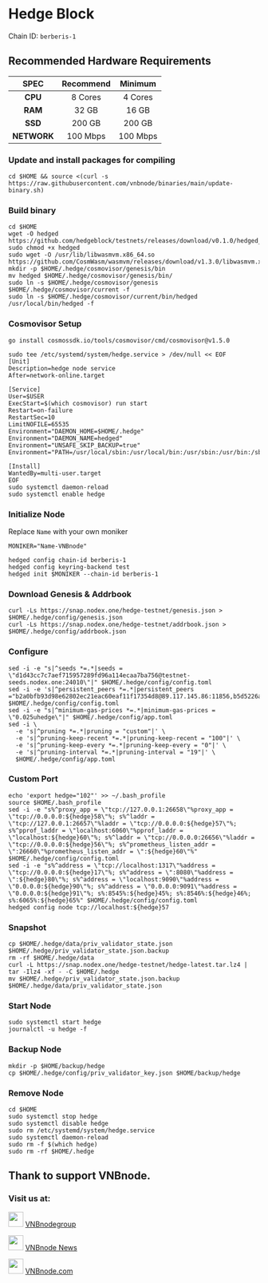 # Hedge Block
Chain ID: `berberis-1`

## Recommended Hardware Requirements

|   SPEC      |       Recommend       |       Minimum        |
| :---------: | :--------------------:|:--------------------:|
|   **CPU**   |        8 Cores        |        4 Cores       |
|   **RAM**   |        32 GB          |        16 GB         |
|   **SSD**   |        200 GB         |        200 GB        |
| **NETWORK** |        100 Mbps       |        100 Mbps      |

### Update and install packages for compiling
```
cd $HOME && source <(curl -s https://raw.githubusercontent.com/vnbnode/binaries/main/update-binary.sh)
```

### Build binary
```
cd $HOME
wget -O hedged https://github.com/hedgeblock/testnets/releases/download/v0.1.0/hedged_linux_amd64_v0.1.0
sudo chmod +x hedged
sudo wget -O /usr/lib/libwasmvm.x86_64.so https://github.com/CosmWasm/wasmvm/releases/download/v1.3.0/libwasmvm.x86_64.so
mkdir -p $HOME/.hedge/cosmovisor/genesis/bin
mv hedged $HOME/.hedge/cosmovisor/genesis/bin/
sudo ln -s $HOME/.hedge/cosmovisor/genesis $HOME/.hedge/cosmovisor/current -f
sudo ln -s $HOME/.hedge/cosmovisor/current/bin/hedged /usr/local/bin/hedged -f
```

### Cosmovisor Setup
```
go install cosmossdk.io/tools/cosmovisor/cmd/cosmovisor@v1.5.0
```
```
sudo tee /etc/systemd/system/hedge.service > /dev/null << EOF
[Unit]
Description=hedge node service
After=network-online.target
 
[Service]
User=$USER
ExecStart=$(which cosmovisor) run start
Restart=on-failure
RestartSec=10
LimitNOFILE=65535
Environment="DAEMON_HOME=$HOME/.hedge"
Environment="DAEMON_NAME=hedged"
Environment="UNSAFE_SKIP_BACKUP=true"
Environment="PATH=/usr/local/sbin:/usr/local/bin:/usr/sbin:/usr/bin:/sbin:/bin:/usr/games:/usr/local/games:/snap/bin:$HOME/.hedge/cosmovisor/current/bin"
 
[Install]
WantedBy=multi-user.target
EOF
sudo systemctl daemon-reload
sudo systemctl enable hedge
```

### Initialize Node
Replace `Name` with your own moniker
```
MONIKER="Name-VNBnode"
```
```
hedged config chain-id berberis-1
hedged config keyring-backend test
hedged init $MONIKER --chain-id berberis-1
```

### Download Genesis & Addrbook
```
curl -Ls https://snap.nodex.one/hedge-testnet/genesis.json > $HOME/.hedge/config/genesis.json
curl -Ls https://snap.nodex.one/hedge-testnet/addrbook.json > $HOME/.hedge/config/addrbook.json
```

### Configure
```
sed -i -e "s|^seeds *=.*|seeds = \"d1d43cc7c7aef715957289fd96a114ecaa7ba756@testnet-seeds.nodex.one:24010\"|" $HOME/.hedge/config/config.toml
sed -i -e 's|^persistent_peers *=.*|persistent_peers ="b2a0bfb93d98e62802ec21eac60eaf11f17354d8@89.117.145.86:11856,b5d5226ac957b8b384644e0aa2736be4b40f806c@46.38.232.86:14656,70f7dc74d3b6afa12b988d61707229e8e191d9a2@213.246.45.16:55656,7f53c0fba561febc278e00334a7d9af8d155c538@109.199.97.149:26656,e17e1afbd58c6262c6d6a8c991b4a1e570d6c1c4@84.247.128.239:26656,cd0c25fcfca4e8fc17a22f2bb6cec4923d078fd3@27.66.100.4:26656,56147d1f212f01bc68bec8161d537d93900d3414@45.85.147.82:11856,a5ce7811bc2a19e20b7ce1da0635f738ed9969ac@44.193.5.65:26656,e4ad93631cdb9da1015dd46347c5e7c34bb762c1@84.247.147.224:26656"|' $HOME/.hedge/config/config.toml
sed -i -e "s|^minimum-gas-prices *=.*|minimum-gas-prices = \"0.025uhedge\"|" $HOME/.hedge/config/app.toml
sed -i \
  -e 's|^pruning *=.*|pruning = "custom"|' \
  -e 's|^pruning-keep-recent *=.*|pruning-keep-recent = "100"|' \
  -e 's|^pruning-keep-every *=.*|pruning-keep-every = "0"|' \
  -e 's|^pruning-interval *=.*|pruning-interval = "19"|' \
  $HOME/.hedge/config/app.toml
```

### Custom Port
```
echo 'export hedge="102"' >> ~/.bash_profile
source $HOME/.bash_profile
sed -i -e "s%^proxy_app = \"tcp://127.0.0.1:26658\"%proxy_app = \"tcp://0.0.0.0:${hedge}58\"%; s%^laddr = \"tcp://127.0.0.1:26657\"%laddr = \"tcp://0.0.0.0:${hedge}57\"%; s%^pprof_laddr = \"localhost:6060\"%pprof_laddr = \"localhost:${hedge}60\"%; s%^laddr = \"tcp://0.0.0.0:26656\"%laddr = \"tcp://0.0.0.0:${hedge}56\"%; s%^prometheus_listen_addr = \":26660\"%prometheus_listen_addr = \":${hedge}60\"%" $HOME/.hedge/config/config.toml
sed -i -e "s%^address = \"tcp://localhost:1317\"%address = \"tcp://0.0.0.0:${hedge}17\"%; s%^address = \":8080\"%address = \":${hedge}80\"%; s%^address = \"localhost:9090\"%address = \"0.0.0.0:${hedge}90\"%; s%^address = \"0.0.0.0:9091\"%address = \"0.0.0.0:${hedge}91\"%; s%:8545%:${hedge}45%; s%:8546%:${hedge}46%; s%:6065%:${hedge}65%" $HOME/.hedge/config/config.toml
hedged config node tcp://localhost:${hedge}57
```

### Snapshot
```
cp $HOME/.hedge/data/priv_validator_state.json $HOME/.hedge/priv_validator_state.json.backup
rm -rf $HOME/.hedge/data
curl -L https://snap.nodex.one/hedge-testnet/hedge-latest.tar.lz4 | tar -Ilz4 -xf - -C $HOME/.hedge
mv $HOME/.hedge/priv_validator_state.json.backup $HOME/.hedge/data/priv_validator_state.json
```

### Start Node
```
sudo systemctl start hedge
journalctl -u hedge -f
```

### Backup Node
```
mkdir -p $HOME/backup/hedge
cp $HOME/.hedge/config/priv_validator_key.json $HOME/backup/hedge
```

### Remove Node
```
cd $HOME
sudo systemctl stop hedge
sudo systemctl disable hedge
sudo rm /etc/systemd/system/hedge.service
sudo systemctl daemon-reload
sudo rm -f $(which hedge)
sudo rm -rf $HOME/.hedge
```

## Thank to support VNBnode.
### Visit us at:

<img src="https://user-images.githubusercontent.com/50621007/183283867-56b4d69f-bc6e-4939-b00a-72aa019d1aea.png" width="30"/> <a href="https://t.me/VNBnodegroup" target="_blank">VNBnodegroup</a>

<img src="https://user-images.githubusercontent.com/50621007/183283867-56b4d69f-bc6e-4939-b00a-72aa019d1aea.png" width="30"/> <a href="https://t.me/Vnbnode" target="_blank">VNBnode News</a>

<img src="https://github.com/vnbnode/binaries/blob/main/Logo/VNBnode.jpg" width="30"/> <a href="https://VNBnode.com" target="_blank">VNBnode.com</a>

